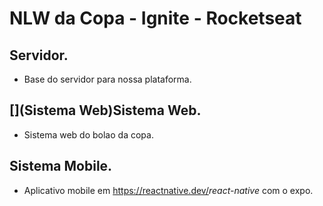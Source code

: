 # NLW da Copa - Ignite - Rocketseat

## []()Servidor.
* Base do servidor para nossa plataforma.

## [](Sistema Web)Sistema Web.
* Sistema web do bolao da copa.

## []()Sistema Mobile.
* Aplicativo mobile em <https://reactnative.dev/>*react-native* com o expo. 
